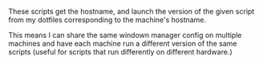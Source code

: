 These scripts get the hostname, and launch the version of the given script from my dotfiles corresponding to the machine's hostname. 

This means I can share the same windown manager config on multiple machines and have each machine run a different version of the same scripts (useful for scripts that run differently on different hardware.)
